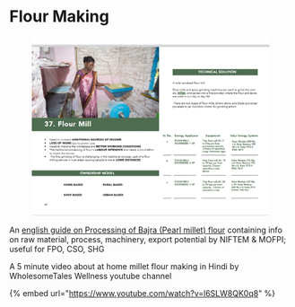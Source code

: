 # Flour Making

<figure><img src="../../../../.gitbook/assets/image (46).png" alt=""><figcaption></figcaption></figure>

An [english guide on Processing of Bajra (Pearl millet) flour](https://niftem.ac.in/site/pmfme/processingnew/bajraflourprocessing.pdf) containing info on raw material, process, machinery, export potential by NIFTEM & MOFPI; useful for FPO, CSO, SHG

A 5 minute video about at home millet flour making in Hindi by WholesomeTales Wellness youtube channel

{% embed url="https://www.youtube.com/watch?v=l6SLW8QK0q8" %}
